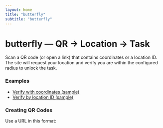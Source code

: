 ```yaml
---
layout: home
title: "butterfly"
subtitle: "butterfly"
---
```


# butterfly — QR → Location → Task

Scan a QR code (or open a link) that contains coordinates or a location ID.  
The site will request your location and verify you are within the configured radius to unlock the task.

### Examples

- [Verify with coordinates (sample)](/verify.html?lat=51.5007&lng=-0.1246&id=sample-task)
- [Verify by location ID (sample)](/verify.html?id=sample-task)

### Creating QR Codes

Use a URL in this format:
